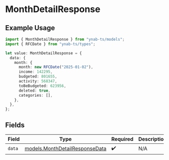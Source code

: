 # MonthDetailResponse

## Example Usage

```typescript
import { MonthDetailResponse } from "ynab-ts/models";
import { RFCDate } from "ynab-ts/types";

let value: MonthDetailResponse = {
  data: {
    month: {
      month: new RFCDate("2025-01-02"),
      income: 142295,
      budgeted: 801655,
      activity: 568347,
      toBeBudgeted: 623956,
      deleted: true,
      categories: [],
    },
  },
};
```

## Fields

| Field                                                                  | Type                                                                   | Required                                                               | Description                                                            |
| ---------------------------------------------------------------------- | ---------------------------------------------------------------------- | ---------------------------------------------------------------------- | ---------------------------------------------------------------------- |
| `data`                                                                 | [models.MonthDetailResponseData](../models/monthdetailresponsedata.md) | :heavy_check_mark:                                                     | N/A                                                                    |